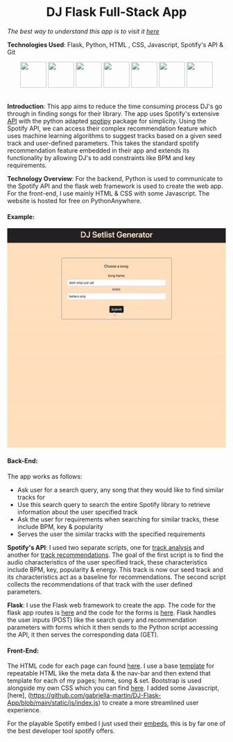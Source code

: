 <h1 align="center">DJ Flask Full-Stack App</h1>

*The best way to understand this app is to visit it [here](http://gabriella0101.pythonanywhere.com/)*

**Technologies Used**: Flask, Python, HTML , CSS, Javascript,  Spotify's API & Git
<div align="center">
	<img src="https://cdn.jsdelivr.net/gh/devicons/devicon/icons/flask/flask-original.svg" height="60" width="60"   />
    <img src="https://cdn.jsdelivr.net/gh/devicons/devicon/icons/python/python-original.svg" height="60" width="60"   />
	<img src="https://cdn.jsdelivr.net/gh/devicons/devicon/icons/html5/html5-original-wordmark.svg" height="60" width="60"  />
    <img src="https://cdn.jsdelivr.net/gh/devicons/devicon/icons/css3/css3-original-wordmark.svg"  width="60" height="60"/>
    <img src="https://cdn.jsdelivr.net/gh/devicons/devicon/icons/javascript/javascript-original.svg"  width="60" height="60"/>
    <img src="https://upload.wikimedia.org/wikipedia/commons/thumb/1/19/Spotify_logo_without_text.svg/168px-Spotify_logo_without_text.svg.png?20160123212544"  width="60" height="60"/>
    <img src="https://cdn.jsdelivr.net/gh/devicons/devicon/icons/git/git-original.svg" height="60" width="60"   />



 </div>

<br>

**Introduction**: This app aims to reduce the time consuming process DJ's go through in finding songs for their library. The app uses Spotify's extensive [API](https://developer.spotify.com/documentation/web-api/) with the python adapted [spotipy](https://spotipy.readthedocs.io/en/2.22.1/) package for simplicity. Using the Spotify API, we can access their complex recommendation feature which uses machine learning algorithms to suggest tracks based on a given seed track and user-defined parameters. This takes the standard spotify recommendation feature embedded in their app and extends its functionality by allowing DJ's to add constraints like BPM and key requirements. 

**Technology Overview**: For the backend, Python is used to communicate to the Spotify API and the flask web framework is used to create the web app. For the front-end, I use mainly HTML & CSS with some Javascript. The website is hosted for free on PythonAnywhere.

#### Example:


![Alt Text](static/example.gif)



#### Back-End:
The app works as follows:

- Ask user for a search query, any song that they would like to find similar tracks for
- Use this search query to search the entire Spotify library to retrieve information about the user specified track
- Ask the user for requirements when searching for similar tracks, these include BPM, key & popularity
- Serves the user the similar tracks with the specified requirements

**Spotify's API**: I used two separate scripts, one for [track analysis](https://github.com/gabriella-martin/DJ-Flask-App/blob/main/spotify_api_pipelines/track_analysis.py) and another for [track recommendations](https://github.com/gabriella-martin/DJ-Flask-App/blob/main/spotify_api_pipelines/track_recommendations.py). The goal of the first script is to find the audio characteristics of the user specified track, these characteristics include BPM, key, popularity & energy. This track is now our seed track and its characteristics act as a baseline for recommendations. The second script collects the recommendations of that track with the user defined parameters.

**Flask**: I use the Flask web framework to create the app. The code for the flask app routes is [here](https://github.com/gabriella-martin/DJ-Flask-App/blob/main/main.py) and the code for the forms is [here](https://github.com/gabriella-martin/DJ-Flask-App/blob/main/forms.py). Flask handles the user inputs (POST) like the search query and recommendation parameters with forms which it then sends to the Python script accessing the API, it then serves the corresponding data (GET).

#### Front-End:

The HTML code for each page can found [here](https://github.com/gabriella-martin/DJ-Flask-App/tree/main/templates). I use a base [template](https://github.com/gabriella-martin/DJ-Flask-App/blob/main/templates/base.html) for repeatable HTML like the meta data & the nav-bar and then extend that template for each of my pages; home, song & set. Bootstrap is used alongside my own CSS which you can find [here](https://github.com/gabriella-martin/DJ-Flask-App/blob/main/static/css/main.css). I added some Javascript, [here], (https://github.com/gabriella-martin/DJ-Flask-App/blob/main/static/js/index.js) to create a more streamlined user experience. 

For the playable Spotify embed I just used their [embeds](https://developer.spotify.com/documentation/embeds/), this is by far one of the best developer tool spotify offers.